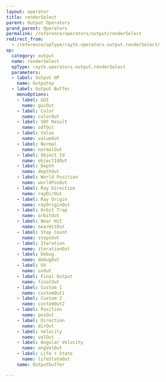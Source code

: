 ```yaml
---
layout: operator
title: renderSelect
parent: Output Operators
grand_parent: Operators
permalink: /reference/operators/output/renderSelect
redirect_from:
  - /reference/opType/raytk.operators.output.renderSelect/
op:
  category: output
  name: renderSelect
  opType: raytk.operators.output.renderSelect
  parameters:
  - label: Output OP
    name: Outputop
  - label: Output Buffer
    menuOptions:
    - label: GUI
      name: guiOut
    - label: Color
      name: colorOut
    - label: SDF Result
      name: sdfOut
    - label: Value
      name: valueOut
    - label: Normal
      name: normalOut
    - label: Object Id
      name: objectIdOut
    - label: Depth
      name: depthOut
    - label: World Position
      name: worldPosOut
    - label: Ray Direction
      name: rayDirOut
    - label: Ray Origin
      name: rayOriginOut
    - label: Orbit Trap
      name: orbitOut
    - label: Near Hit
      name: nearHitOut
    - label: Step Count
      name: stepsOut
    - label: Iteration
      name: iterationOut
    - label: Debug
      name: debugOut
    - label: UV
      name: uvOut
    - label: Final Output
      name: finalOut
    - label: Custom 1
      name: customOut1
    - label: Custom 2
      name: customOut2
    - label: Position
      name: posOut
    - label: Direction
      name: dirOut
    - label: Velocity
      name: velOut
    - label: Angular Velocity
      name: angVelOut
    - label: Life + State
      name: lifeStateOut
    name: Outputbuffer

---
```

